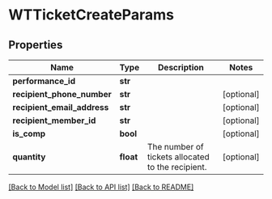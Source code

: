 # WTTicketCreateParams


## Properties
Name | Type | Description | Notes
------------ | ------------- | ------------- | -------------
**performance_id** | **str** |  | 
**recipient_phone_number** | **str** |  | [optional] 
**recipient_email_address** | **str** |  | [optional] 
**recipient_member_id** | **str** |  | [optional] 
**is_comp** | **bool** |  | [optional] 
**quantity** | **float** | The number of tickets allocated to the recipient. | [optional] 

[[Back to Model list]](../README.md#documentation-for-models) [[Back to API list]](../README.md#documentation-for-api-endpoints) [[Back to README]](../README.md)


